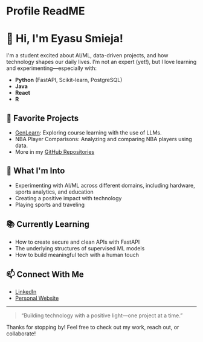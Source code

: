 # Profile ReadME
# 👋 Hi, I'm Eyasu Smieja!

I'm a student excited about AI/ML, data-driven projects, and how technology shapes our daily lives. I’m not an expert (yet!), but I love learning and experimenting—especially with:

- **Python** (FastAPI, Scikit-learn, PostgreSQL)
- **Java**
- **React**
- **R**

## 🚀 Favorite Projects

- [GenLearn](https://github.com/JuicyCrab/GenLearn): Exploring course learning with the use of LLMs.
- NBA Player Comparisons: Analyzing and comparing NBA players using data.
- More in my [GitHub Repositories](https://github.com/JuicyCrab?tab=repositories)

## 🌟 What I'm Into

- Experimenting with AI/ML across different domains, including hardware, sports analytics, and education
- Creating a positive impact with technology
- Playing sports and traveling

## 📚 Currently Learning

- How to create secure and clean APIs with FastAPI
- The underlying structures of supervised ML models
- How to build meaningful tech with a human touch

## 📫 Connect With Me

- [LinkedIn](https://www.linkedin.com/in/eyasusmieja/)
- [Personal Website]([https://juicycrab.example.com](https://aboutme-six-sooty.vercel.app/))

---

> “Building technology with a positive light—one project at a time.”  

Thanks for stopping by! Feel free to check out my work, reach out, or collaborate!

